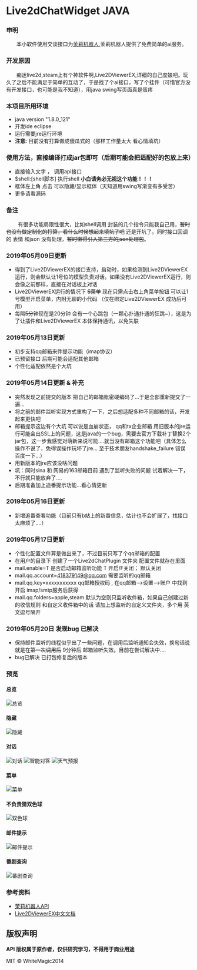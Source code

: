 

# Live2dChatWidget JAVA


### 申明
&emsp;&emsp;本小软件使用交谈接口为[茉莉机器人][1],茉莉机器人提供了免费简单的ai服务。

### 开发原因
&emsp;&emsp;痴迷live2d,steam上有个神软件啊,Live2DViewerEX,详细的自己度娘吧。玩久了之后不能满足于简单的互动了，于是找了个ai接口，写了个挂件（可惜官方没有开发接口，也可能是我不知道），用java swing写页面真是蛋疼

### 本项目所用环境
- java version "1.8.0_121"
- 开发ide eclipse
- 运行需要jre运行环境
- **注意:** 目前没有打算做成傻瓜式的（那样工作量太大 看心情填坑）

### 使用方法，直接编译打成jar包即可（后期可能会把适配好的包放上来）
- 直接输入文字 ， 调用api接口
- $shell:[shell脚本] 执行shell    **小白请务必无视这个功能！！！**
- 框体左上角 点击 可以隐藏/显示框体（天知道用swing写渐变有多受苦）
- 更多请看源码

### 备注
&emsp;&emsp; 有很多功能局限性很大，比如shell调用 封装的几个指令只能我自己用，~~暂时也没有做定制化的打算，看什么时候想起来填坑了吧~~ 还是开坑了。同时接口回调的 表情 和json 没有处理，~~暂时懒得引入第三方的json处理包~~。

### 2019年05月09日更新
- 得到了Live2DViewerEX的接口支持，启动时，如果检测到Live2DViewerEX运行，则会默认让1号位的模型负责对话。如果没有Live2DViewerEX运行，则会像之前那样，直接在对话板上对话
- Live2DViewerEX运行的情况下 ~~$菜单~~ 现在只需点击右上角菜单按钮 可以让1号模型开启菜单，内附无聊的小代码 （仅在绑定Live2DViewerEX 成功后可用）
- 每隔~~5分钟~~现在是20分钟 会有一个心跳包（一颗心扑通扑通的狂跳~），这是为了让插件和Live2DViewerEX 本体保持通讯，以免失联

### 2019年05月13日更新
- 初步支持qq邮箱来件提示功能（imap协议）
- 已预留接口 后期可能会适配其他邮箱
- 个性化适配依然是个大坑

### 2019年05月14日更新 & 补充
- 突然发现之前提交的版本 把自己的邮箱账密硬编码了...于是全部重新提交了一遍...
- 将之前的邮件监听实现方式重构了一下，之后想适配多种不同邮箱的话，开发起来更快吧
- 邮箱提示这边有个大坑 可以说是血崩状态， qq和tx企业邮箱 用旧版本的jre运行可能会出SSL上的问题，这是java的一个bug，需要去官方下载补丁替换2个jar包，这一步我感觉对萌新来说可能....就当没有邮箱这个功能吧（具体怎么操作不说了，免得误操作玩坏了jre... 至于技术朋友handshake_failure 错误 百度一下...）
- 用新版本的jre应该没啥问题
- 坑：同时sina 和 网易的163邮箱目前 遇到了监听失败的问题  试着解决一下，不行就只能放弃了....
- 后期准备加上追番提示功能...看心情更新

### 2019年05月16日更新
- 新增追番查看功能（目前只有b站上的新番信息，估计也不会扩展了，找接口太麻烦了....）

### 2019年05月17日更新
- 个性化配置文件算是做出来了，不过目前只写了个qq邮箱的配置
- 在用户的目录下 创建了一个Live2dChatPlugin 文件夹 配置文件就存在里面
- mail.enable=T
是否启动邮箱监听功能  T 开启/F关闭； 默认关闭
- mail.qq.account=418379149@qq.com
需要监听的qq邮箱
- mail.qq.key=xxxxxxxxxxx
qq邮箱授权码 , 在qq邮箱-->设置-->账户 中找到开启 imap/smtp服务后获得
- mail.qq.folders=apple,steam
默认为空则只监听收件箱，如果自己创建过新的收信规则 和自定义收件箱中的话 请加上想监听的自定义文件夹，多个用 英文逗号隔开

### 2019年05月20日 ~~发现bug~~ 已解决
- 保持邮件监听的线程似乎出了一些问题，在调用后监听通知会失效，换句话说就是在~~第一次调用后~~ 9分钟后 邮箱监听失效。目前在尝试解决中....
- bug已解决 已打包修复后的版本



### 预览
#### 总览
![总览](img/main.png)

#### 隐藏
![隐藏](img/hiden.png)

#### 对话
![对话](img/talk.png)
![智能对答](img/talk2.png)
![天气预报](img/talk3.png)

#### 菜单
![菜单](img/menu.png)

#### 不负责猜双色球
![双色球](img/lottery.png)

#### 邮件提示
![邮件提示](img/mail.png)

#### 番剧查询
![番剧查询](img/bangumi.png)




### 参考资料
- [茉莉机器人API][1]
- [Live2DViewerEX中文文档][2]

[1]: http://www.itpk.cn/
[2]: http://live2d.pavostudio.com/doc/zh-cn/exapi/

## 版权声明

**API 版权属于原作者，仅供研究学习，不得用于商业用途**

MIT © WhiteMagic2014
